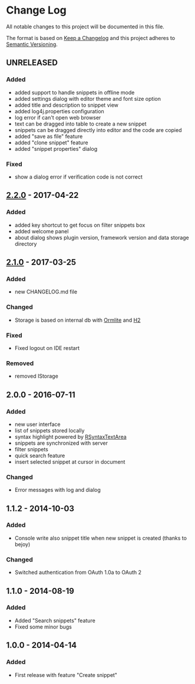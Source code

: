 # Change Log
All notable changes to this project will be documented in this file.

The format is based on [Keep a Changelog](http://keepachangelog.com/)
and this project adheres to [Semantic Versioning](http://semver.org/).

## UNRELEASED
### Added
- added support to handle snippets in offline mode
- added settings dialog with editor theme and font size option
- added title and description to snippet view
- added log4j.properties configuration
- log error if can't open web browser
- text can be dragged into table to create a new snippet
- snippets can be dragged directly into editor and the code are copied
- added "save as file" feature
- added "clone snippet" feature
- added "snippet properties" dialog

### Fixed
- show a dialog error if verification code is not correct

## [2.2.0] - 2017-04-22
### Added
- added key shortcut to get focus on filter snippets box
- added welcome panel
- about dialog shows plugin version, framework version and data storage directory

## [2.1.0] - 2017-03-25
### Added
- new CHANGELOG.md file

### Changed
- Storage is based on internal db with [Ormlite](http://ormlite.com/) and [H2](http://www.h2database.com)

### Fixed
- Fixed logout on IDE restart

### Removed
- removed IStorage

## 2.0.0 - 2016-07-11
### Added
- new user interface
- list of snippets stored locally
- syntax highlight powered by <a href="http://bobbylight.github.io/RSyntaxTextArea/">RSyntaxTextArea</a>
- snippets are synchronized with server
- filter snippets
- quick search feature
- insert selected snippet at cursor in document 
 ### Changed
- Error messages with log and dialog

## 1.1.2 - 2014-10-03
### Added
- Console write also snippet title when new snippet is created (thanks to bejoy)

### Changed
- Switched authentication from OAuth 1.0a to OAuth 2

## 1.1.0 - 2014-08-19
### Added
- Added "Search snippets" feature
- Fixed some minor bugs

## 1.0.0 - 2014-04-14
### Added
- First release with feature "Create snippet"


[2.2.0]: https://github.com/massimozappino/tagmycode-java-plugin-framework/compare/v2.1.0...v2.2.0
[2.1.0]: https://github.com/massimozappino/tagmycode-java-plugin-framework/compare/v2.0.0...v2.1.0
